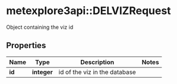 # metexplore3api::DELVIZRequest

Object containing the viz id

## Properties
Name | Type | Description | Notes
------------ | ------------- | ------------- | -------------
**id** | **integer** | id of the viz in the database | 


